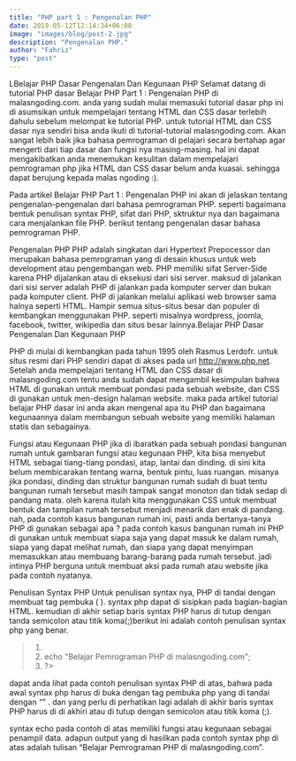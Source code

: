 ```yaml
---
title: "PHP part 1 : Pengenalan PHP"
date: 2019-05-12T12:14:34+06:00
image: "images/blog/post-2.jpg"
description: "Pengenalan PHP."
author: "Fahriz"
type: "post"
---
```


LBelajar PHP Dasar Pengenalan Dan Kegunaan PHP
Selamat datang di tutorial PHP dasar Belajar PHP Part 1 : Pengenalan PHP di malasngoding.com. anda yang sudah mulai memasuki tutorial dasar php ini di asumsikan untuk mempelajari tentang HTML dan CSS dasar terlebih dahulu sebelum melompat ke tutorial PHP. untuk tutorial HTML dan CSS dasar nya sendiri bisa anda ikuti di tutorial-tutorial malasngoding.com. Akan sangat lebih baik jika bahasa pemrograman di pelajari secara bertahap agar mengerti dari tiap dasar dan fungsi nya masing-masing. hal ini dapat mengakibatkan anda menemukan kesulitan dalam mempelajari pemrograman php jika HTML dan CSS dasar belum anda kuasai. sehingga dapat berujung kepada malas ngoding :).

Pada artikel Belajar PHP Part 1 : Pengenalan PHP ini akan di jelaskan tentang pengenalan-pengenalan dari bahasa pemrograman PHP. seperti bagaimana bentuk penulisan syntax PHP, sifat dari PHP, sktruktur nya dan bagaimana cara menjalankan file PHP. berikut tentang pengenalan dasar bahasa pemrograman PHP.

Pengenalan PHP
PHP adalah singkatan dari Hypertext Prepocessor dan merupakan bahasa pemrograman yang di desain khusus untuk web development atau pengembangan web. PHP memiliki sifat Server-Side karena PHP dijalankan atau di eksekusi dari sisi server. maksud di jalankan dari sisi server adalah PHP di jalankan pada komputer server dan bukan pada komputer client. PHP di jalankan melalui aplikasi web browser sama halnya seperti HTML. Hampir semua situs-situs besar dan populer di kembangkan menggunakan PHP. seperti misalnya wordpress, joomla, facebook, twitter, wikipedia dan situs besar lainnya.Belajar PHP Dasar Pengenalan Dan Kegunaan PHP

PHP di mulai di kembangkan pada tahun 1995 oleh Rasmus Lerdofr. untuk situs resmi dari PHP sendiri dapat di akses pada url http://www.php.net. Setelah anda mempelajari tentang HTML dan CSS dasar di malasngoding.com tentu anda sudah dapat mengambil kesimpulan bahwa HTML di gunakan untuk membuat pondasi pada sebuah website, dan CSS di gunakan untuk men-design halaman website. maka pada artikel tutorial belajar PHP dasar ini anda akan mengenal apa itu PHP dan bagaimana kegunaannya dalam membangun sebuah website yang memiliki halaman statis dan sebagainya.

Fungsi atau Kegunaan PHP
jika di ibaratkan pada sebuah pondasi bangunan rumah untuk gambaran fungsi atau kegunaan PHP, kita bisa menyebut HTML sebagai tiang-tiang pondasi, atap, lantai dan dinding. di sini kita belum membicarakan tentang warna, bentuk pintu, luas ruangan. misanya jika pondasi, dinding dan struktur bangunan rumah sudah di buat tentu bangunan rumah tersebut masih tampak sangat monoton dan tidak sedap di pandang mata. oleh karena itulah kita menggunakan CSS untuk membuat bentuk dan tampilan rumah tersebut menjadi menarik dan enak di pandang. nah, pada contoh kasus bangunan rumah ini, pasti anda bertanya-tanya PHP di gunakan sebagai apa ? pada contoh kasus bangunan rumah ini PHP di gunakan untuk membuat siapa saja yang dapat masuk ke dalam rumah, siapa yang dapat melihat rumah, dan siapa yang dapat menyimpan memasukkan atau membuang barang-barang pada rumah tersebut. jadi intinya PHP berguna untuk membuat aksi pada rumah atau website jika pada contoh nyatanya.

Penulisan Syntax PHP
Untuk penulisan syntax nya, PHP di tandai dengan membuat tag pembuka ( <?php ) dan di akhiri dengan tag penutup ( ?> ). syntax php dapat di sisipkan pada bagian-bagian HTML. kemudian di akhir setiap baris syntax PHP harus di tutup dengan tanda semicolon atau titik koma(;)berikut ini adalah contoh penulisan syntax php yang benar.

> 1. <?php
> 2. echo "Belajar Pemrograman PHP di malasngoding.com";
> 3. ?>

dapat anda lihat pada contoh penulisan syntax PHP di atas, bahwa pada awal syntax php harus di buka dengan tag pembuka php yang di tandai dengan “<?php”. dan di tutup dengan tag penutup PHP “?>” . dan yang perlu di perhatikan lagi adalah di akhir baris syntax PHP harus di di akhiri atau di tutup dengan semicolon atau titik koma (;).

syntax echo pada contoh di atas memiliki fungsi atau kegunaan sebagai penampil data. adapun output yang di hasilkan pada contoh syntax php di atas adalah tulisan “Belajar Pemrograman PHP di malasngoding.com”.





